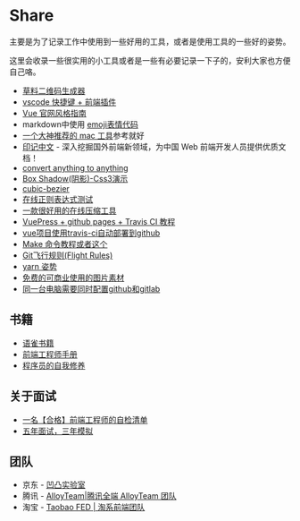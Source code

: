 # Share
主要是为了记录工作中使用到一些好用的工具，或者是使用工具的一些好的姿势。

这里会收录一些很实用的小工具或者是一些有必要记录一下子的，安利大家也方便自己咯。
- [草料二维码生成器](http://cli.im/)
- [vscode 快捷键 + 前端插件](https://zhuanlan.zhihu.com/p/62913725)
- [Vue 官网风格指南](https://cn.vuejs.org/v2/style-guide/)
- markdown中使用 [emoji表情代码](https://www.webfx.com/tools/emoji-cheat-sheet/)
- [一个大神推荐的 mac 工具](https://sourabhbajaj.com/mac-setup/)参考就好
- [印记中文](https://docschina.org/) - 深入挖掘国外前端新领域，为中国 Web 前端开发人员提供优质文档！
- [convert anything to anything](https://cloudconvert.com/)
- [Box Shadow(阴影)-Css3演示](https://www.html.cn/tool/css3Preview/Box-Shadow.html)
- [cubic-bezier](https://cubic-bezier.com/)
- [在线正则表达式测试](http://tool.oschina.net/regex/#)
- [一款很好用的在线压缩工具](https://tinypng.com/)
- [VuePress + github pages + Travis CI 教程](https://www.jianshu.com/p/a7435b8bc8bc)
- [vue项目使用travis-ci自动部署到github](https://blog.csdn.net/qq_31126175/article/details/89353665)
- [Make 命令教程](https://www.kancloud.cn/kancloud/make-command/45596)[或者这个](https://www.kancloud.cn/kancloud/make-command/45596)
- [Git飞行规则(Flight Rules)](https://github.com/k88hudson/git-flight-rules/blob/master/README_zh-CN.md)
- [yarn 姿势](https://yarnpkg.com/lang/zh-hans/docs/cli/)
- [免费的可商业使用的图片素材](https://www.zhihu.com/question/21757507)
- [同一台电脑需要同时配置github和gitlab](https://github.com/xirong/my-git/blob/master/use-gitlab-github-together.md)
## 书籍
- [语雀书籍](https://www.yuque.com/advanced-frontend/summary/yb4ko1)
- [前端工程师手册](https://leohxj.gitbooks.io/front-end-database/index.html)
- [程序员的自我修养](https://leohxj.gitbooks.io/a-programmer-prepares/content/index.html)
## 关于面试
- [一名【合格】前端工程师的自检清单](https://juejin.im/post/5cc1da82f265da036023b628)
- [五年面试，三年模拟](https://juejin.im/post/5ca0425e51882567ce181037)
## 团队
- 京东 - [凹凸实验室](https://news.aotu.io/)
- 腾讯 - [AlloyTeam|腾讯全端 AlloyTeam 团队](http://www.alloyteam.com/)
- 淘宝 - [Taobao FED | 淘系前端团队](https://fed.taobao.org/)
